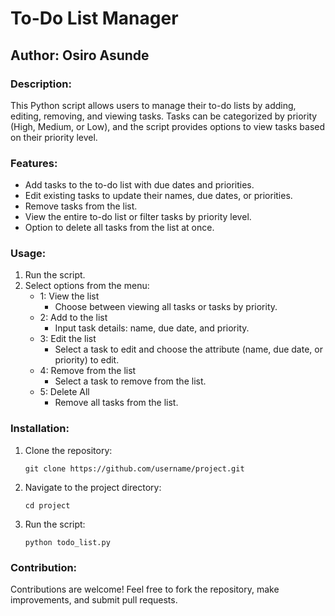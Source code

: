 
# To-Do List Manager

## Author: Osiro Asunde

### Description:
This Python script allows users to manage their to-do lists by adding, editing, removing, and viewing tasks. Tasks can be categorized by priority (High, Medium, or Low), and the script provides options to view tasks based on their priority level.

### Features:
- Add tasks to the to-do list with due dates and priorities.
- Edit existing tasks to update their names, due dates, or priorities.
- Remove tasks from the list.
- View the entire to-do list or filter tasks by priority level.
- Option to delete all tasks from the list at once.

### Usage:
1. Run the script.
2. Select options from the menu:
   - 1: View the list
     - Choose between viewing all tasks or tasks by priority.
   - 2: Add to the list
     - Input task details: name, due date, and priority.
   - 3: Edit the list
     - Select a task to edit and choose the attribute (name, due date, or priority) to edit.
   - 4: Remove from the list
     - Select a task to remove from the list.
   - 5: Delete All
     - Remove all tasks from the list.

### Installation:
1. Clone the repository:
   ```
   git clone https://github.com/username/project.git
   ```
2. Navigate to the project directory:
   ```
   cd project
   ```
3. Run the script:
   ```
   python todo_list.py
   ```

### Contribution:
Contributions are welcome! Feel free to fork the repository, make improvements, and submit pull requests.

